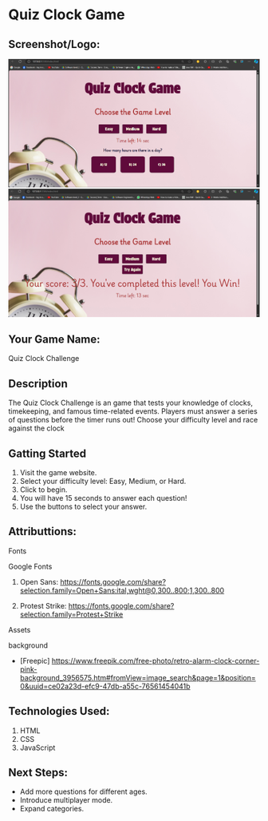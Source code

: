 #  Quiz Clock Game
## Screenshot/Logo:
![alt Text](</assets/Capture1.PNG>)
![alt Text](</assets/Capture2.PNG>)

## Your Game Name:
Quiz Clock Challenge

## Description
The Quiz Clock Challenge is an game that tests your knowledge of clocks, timekeeping, and famous time-related events. Players must answer a series of questions before the timer runs out! Choose your difficulty level and race against the clock

## Gatting Started
1. Visit the game website.
2. Select your difficulty level: Easy, Medium, or Hard.
3. Click to begin.
4. You will have 15 seconds to answer each question!
5. Use the buttons to select your answer. 

## Attributtions:
Fonts

Google Fonts 
1. Open Sans: https://fonts.google.com/share?selection.family=Open+Sans:ital,wght@0,300..800;1,300..800

2. Protest Strike: https://fonts.google.com/share?selection.family=Protest+Strike

Assets  

background 
- [Freepic] https://www.freepik.com/free-photo/retro-alarm-clock-corner-pink-background_3956575.htm#fromView=image_search&page=1&position=0&uuid=ce02a23d-efc9-47db-a55c-76561454041b

## Technologies Used:
1. HTML
2. CSS
3. JavaScript

## Next Steps:

- Add more questions for different ages.
- Introduce multiplayer mode.
- Expand categories.
